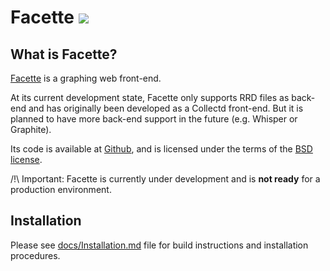 Facette [![](https://api.travis-ci.org/facette/facette.png)](https://travis-ci.org/facette/facette)
=======

What is Facette?
----------------

[Facette][0] is a graphing web front-end.

At its current development state, Facette only supports RRD files as back-end and has originally been developed as a
Collectd front-end. But it is planned to have more back-end support in the future (e.g. Whisper or Graphite).

Its code is available at [Github][1], and is licensed under the terms of the [BSD license][2].

/!\ Important: Facette is currently under development and is **not ready** for a production environment.

Installation
------------

Please see [docs/Installation.md](docs/Installation.md) file for build instructions and installation procedures.


[0]: http://facette.io/
[1]: https://github.com/facette/facette
[2]: http://opensource.org/licenses/BSD-3-Clause

